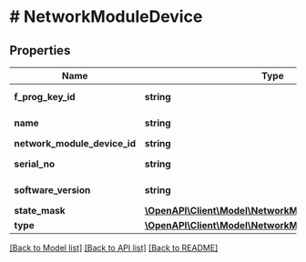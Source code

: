 # # NetworkModuleDevice

## Properties

Name | Type | Description | Notes
------------ | ------------- | ------------- | -------------
**f_prog_key_id** | **string** | Network module ID | [optional]
**name** | **string** | Device name | [optional]
**network_module_device_id** | **string** | ID | [optional]
**serial_no** | **string** | Serial number | [optional]
**software_version** | **string** | Software version | [optional]
**state_mask** | [**\OpenAPI\Client\Model\NetworkModuleDeviceStateMask**](NetworkModuleDeviceStateMask.md) |  | [optional]
**type** | [**\OpenAPI\Client\Model\NetworkModuleDeviceType**](NetworkModuleDeviceType.md) |  | [optional]

[[Back to Model list]](../../README.md#models) [[Back to API list]](../../README.md#endpoints) [[Back to README]](../../README.md)
